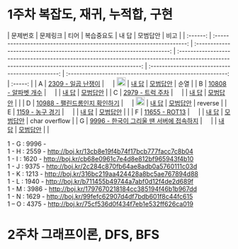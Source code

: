 # **1주차 복잡도, 재귀, 누적합, 구현**

[CAUTION]:["https://cdn-icons.flaticon.com/png/512/4344/premium/4344882.png?token=exp=1655035161~hmac=d1dec13e9ad4088b48561dca84c47e57"]
| 문제번호 | 문제링크 | 티어 | 복습중요도 | 내 답 | 모범답안 | 비고 |
| :------: | :--------------------------------------------------------------------: | :---------------------------------------------------------------------: | :-----------------------------------------------------------------------------------------------------------------------------------------------: | :----------------------------------------------: | :--------------------------------------------------------: | :-----: |
| A | [2309 - 일곱 난쟁이](https://www.acmicpc.net/problem/2309) | <img src="https://d2gd6pc034wcta.cloudfront.net/tier/5.svg" width="12"> | <img src="https://cdn-icons.flaticon.com/png/512/4344/premium/4344882.png?token=exp=1655035161~hmac=d1dec13e9ad4088b48561dca84c47e57" width="20"> | [내 답](https://www.acmicpc.net/source/44464850) | [모범답안](http://boj.kr/5cbef80aaad4484a8c3ea73bebf2c0ab) | 순열 |
| B | [10808 - 알파벳 개수](https://www.acmicpc.net/problem/10808) | <img src="https://d2gd6pc034wcta.cloudfront.net/tier/2.svg" width="12"> | | [내 답](https://www.acmicpc.net/source/44465012) | [모범답안](http://boj.kr/1a1898996c8542889b32b4c1b2498dd0) |
| C | [2979 - 트럭 주차](https://www.acmicpc.net/problem/2979) | <img src="https://d2gd6pc034wcta.cloudfront.net/tier/4.svg" width="12"> | | [내 답](https://www.acmicpc.net/source/44465228) | [모범답안](http://boj.kr/4e97e76bb0dd438fba134d0aada1c531) | |
| D | [10988 - 팰린드롬인지 확인하기](https://www.acmicpc.net/problem/10988) | <img src="https://d2gd6pc034wcta.cloudfront.net/tier/4.svg" width="12"> | <img src="https://cdn-icons.flaticon.com/png/512/4344/premium/4344882.png?token=exp=1655035161~hmac=d1dec13e9ad4088b48561dca84c47e57" width="20"> | [내 답](https://www.acmicpc.net/source/44471607) | [모범답안](http://boj.kr/c7b230ec84bf4153a125b858a5ef77e2) | reverse |
| E | [1159 - 농구 경기](https://www.acmicpc.net/problem/1159) | <img src="https://d2gd6pc034wcta.cloudfront.net/tier/4.svg" width="12"> | | [내 답](https://www.acmicpc.net/source/44472341) | [모범답안](http://boj.kr/5bf6553f957e4a4586dace497284f319) | |
| F | [11655 - ROT13](https://www.acmicpc.net/problem/11655) | <img src="https://d2gd6pc034wcta.cloudfront.net/tier/5.svg" width="12"> | | [내 답](https://www.acmicpc.net/source/44473929) | [모범답안](http://boj.kr/a7e74bfb990641249d917c73a9246796) | char overflow |
| G | [9996 - 한국이 그리울 땐 서버에 접속하지](https://www.acmicpc.net/problem/9996) | <img src="https://d2gd6pc034wcta.cloudfront.net/tier/8.svg" width="12"> | | [내 답]() | [모범답안](http://boj.kr/7c429b5497b149a3a42c4a2d02b9a4b5) | |

1 - G : 9996 -  
1 - H : 2559 - http://boj.kr/13cb8e19f4b74f17bcb777facc7c8b04  
1 - I : 1620 - http://boj.kr/cb68e0961c7e4d8e812bf965943f4b10  
1 - J : 9375 - http://boj.kr/2c284c870fb64ae8adb0a5760111c03d  
1 - K : 1213 - http://boj.kr/316bc219aa424428a8bc5ae767894d88  
1 - L : 1940 - http://boj.kr/b711455b49744a7abf0d12f4de2d689f  
1 - M : 3986 - http://boj.kr/1797670218184cc385194f46b1b967dd  
1 - N : 1629 - http://boj.kr/99fefc62907d4df7bdb601f8c44fc615  
1 – O : 4375 - http://boj.kr/75cf536d0f434f7eb1e532ff626ca019

# 2주차 그래프이론, DFS, BFS
